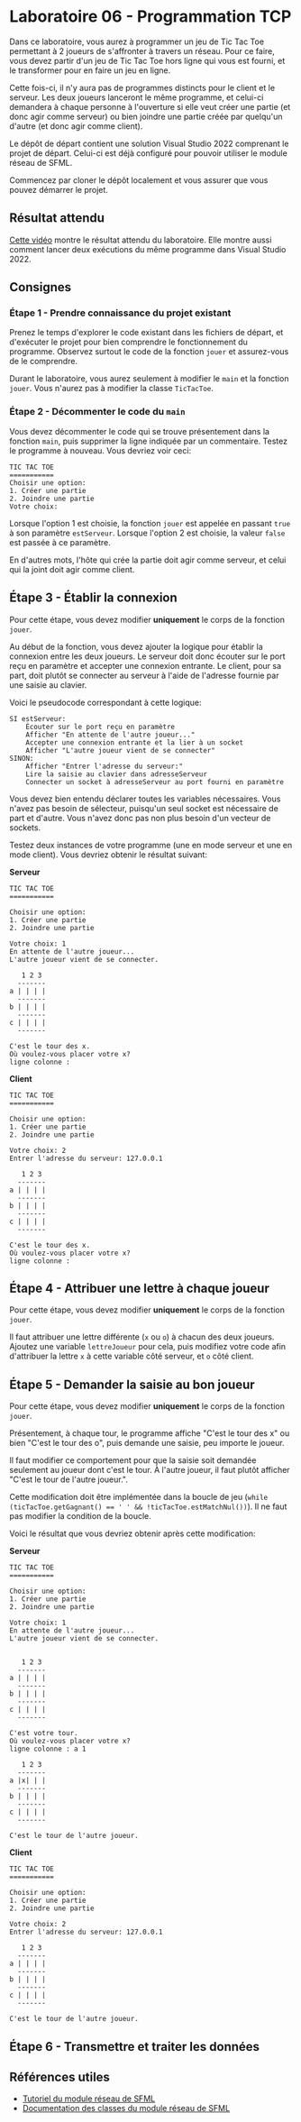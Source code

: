 # Laboratoire 06 - Programmation TCP

Dans ce laboratoire, vous aurez à programmer un jeu de Tic Tac Toe permettant
à 2 joueurs de s'affronter à travers un réseau. Pour ce faire, vous devez partir
d'un jeu de Tic Tac Toe hors ligne qui vous est fourni, et le transformer pour
en faire un jeu en ligne.

Cette fois-ci, il n'y aura pas de programmes distincts pour le client et le serveur.
Les deux joueurs lanceront le même programme, et celui-ci demandera à chaque personne
à l'ouverture si elle veut créer une partie (et donc agir comme serveur) ou bien
joindre une partie créée par quelqu'un d'autre (et donc agir comme client).

Le dépôt de départ contient une solution Visual Studio 2022 comprenant le projet de départ.
Celui-ci est déjà configuré pour pouvoir utiliser le module réseau de SFML.

Commencez par cloner le dépôt localement et vous assurer que vous pouvez démarrer le projet.

## Résultat attendu

[Cette vidéo](https://youtu.be/ibomvG5TbuY) montre le résultat attendu du laboratoire.
Elle montre aussi comment lancer deux exécutions du même programme dans Visual Studio 2022.

## Consignes

### Étape 1 - Prendre connaissance du projet existant

Prenez le temps d'explorer le code existant dans les fichiers de départ, et d'exécuter
le projet pour bien comprendre le fonctionnement du programme. Observez surtout le code
de la fonction `jouer` et assurez-vous de le comprendre.

Durant le laboratoire, vous aurez seulement à modifier le `main` et la fonction `jouer`. Vous
n'aurez pas à modifier la classe `TicTacToe`.

### Étape 2 - Décommenter le code du `main`

Vous devez décommenter le code qui se trouve présentement dans la fonction `main`, puis supprimer
la ligne indiquée par un commentaire. Testez le programme à nouveau. Vous devriez voir ceci:

```console
TIC TAC TOE
===========
Choisir une option:
1. Créer une partie
2. Joindre une partie
Votre choix: 
```

Lorsque l'option 1 est choisie, la fonction `jouer` est appelée en passant `true`
à son paramètre `estServeur`. Lorsque l'option 2 est choisie, la valeur `false`
est passée à ce paramètre.

En d'autres mots, l'hôte qui crée la partie doit agir comme serveur, et celui qui
la joint doit agir comme client.

## Étape 3 - Établir la connexion

Pour cette étape, vous devez modifier **uniquement** le corps de la fonction `jouer`.

Au début de la fonction, vous devez ajouter la logique pour établir la connexion
entre les deux joueurs. Le serveur doit donc écouter sur le port reçu en paramètre
et accepter une connexion entrante. Le client, pour sa part, doit plutôt se connecter
au serveur à l'aide de l'adresse fournie par une saisie au clavier.

Voici le pseudocode correspondant à cette logique:

```pseudocode
SI estServeur:
	Écouter sur le port reçu en paramètre
	Afficher "En attente de l'autre joueur..."
	Accepter une connexion entrante et la lier à un socket
	Afficher "L'autre joueur vient de se connecter"
SINON:
	Afficher "Entrer l'adresse du serveur:"
	Lire la saisie au clavier dans adresseServeur
	Connecter un socket à adresseServeur au port fourni en paramètre
```

Vous devez bien entendu déclarer toutes les variables nécessaires. Vous n'avez
pas besoin de sélecteur, puisqu'un seul socket est nécessaire de part et d'autre.
Vous n'avez donc pas non plus besoin d'un vecteur de sockets.

Testez deux instances de votre programme (une en mode serveur et une
en mode client). Vous devriez obtenir le résultat suivant:

**Serveur**

```console
TIC TAC TOE
===========

Choisir une option:
1. Créer une partie
2. Joindre une partie

Votre choix: 1
En attente de l'autre joueur...
L'autre joueur vient de se connecter.

   1 2 3
  -------
a | | | |
  -------
b | | | |
  -------
c | | | |
  -------

C'est le tour des x.
Où voulez-vous placer votre x?
ligne colonne :
```

**Client**

```console
TIC TAC TOE
===========

Choisir une option:
1. Créer une partie
2. Joindre une partie

Votre choix: 2
Entrer l'adresse du serveur: 127.0.0.1

   1 2 3
  -------
a | | | |
  -------
b | | | |
  -------
c | | | |
  -------

C'est le tour des x.
Où voulez-vous placer votre x?
ligne colonne :
```

## Étape 4 - Attribuer une lettre à chaque joueur

Pour cette étape, vous devez modifier **uniquement** le corps de la fonction `jouer`.

Il faut attribuer une lettre différente (`x` ou `o`) à chacun
des deux joueurs. Ajoutez une variable `lettreJoueur` pour cela, puis modifiez votre
code afin d'attribuer la lettre `x` à cette variable côté serveur, et `o` côté client.

## Étape 5 - Demander la saisie au bon joueur 

Pour cette étape, vous devez modifier **uniquement** le corps de la fonction `jouer`.

Présentement, à chaque tour, le programme affiche "C'est le tour des x" ou bien
"C'est le tour des o", puis demande une saisie, peu importe le joueur.

Il faut modifier ce comportement pour que la saisie soit demandée seulement au joueur
dont c'est le tour. À l'autre joueur, il faut plutôt afficher "C'est le tour de l'autre joueur.".

Cette modification doit être implémentée dans la boucle de jeu
(`while (ticTacToe.getGagnant() == ' ' && !ticTacToe.estMatchNul())`).
Il ne faut pas modifier la condition de la boucle.

Voici le résultat que vous devriez obtenir après cette modification:

**Serveur**

```console
TIC TAC TOE
===========

Choisir une option:
1. Créer une partie
2. Joindre une partie

Votre choix: 1
En attente de l'autre joueur...
L'autre joueur vient de se connecter.


   1 2 3
  -------
a | | | |
  -------
b | | | |
  -------
c | | | |
  -------

C'est votre tour.
Où voulez-vous placer votre x?
ligne colonne : a 1

   1 2 3
  -------
a |x| | |
  -------
b | | | |
  -------
c | | | |
  -------

C'est le tour de l'autre joueur.
```

**Client**

```console
TIC TAC TOE
===========

Choisir une option:
1. Créer une partie
2. Joindre une partie

Votre choix: 2
Entrer l'adresse du serveur: 127.0.0.1

   1 2 3
  -------
a | | | |
  -------
b | | | |
  -------
c | | | |
  -------

C'est le tour de l'autre joueur.
```

## Étape 6 - Transmettre et traiter les données



## Références utiles

* [Tutoriel du module réseau de SFML](https://www.sfml-dev.org/tutorials/2.5/index-fr.php#module-rceseau)
* [Documentation des classes du module réseau de SFML](https://www.sfml-dev.org/documentation/2.5.1-fr/group__network.php)
